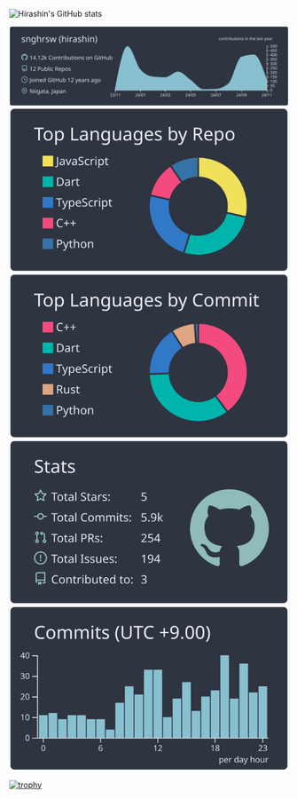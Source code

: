 ![Hirashin's GitHub stats](https://github-readme-stats-two-kappa-33.vercel.app/api?username=snghrsw&show_icons=true&theme=github_dark_dimmed&count_private=true)

[![](https://raw.githubusercontent.com/snghrsw/profile-summary-cards/master/profile-summary-card-output/nord_dark/0-profile-details.svg)](https://github.com/snghrsw/profile-summary-cards)
[![](https://raw.githubusercontent.com/snghrsw/profile-summary-cards/master/profile-summary-card-output/nord_dark/1-repos-per-language.svg)](https://github.com/vn7n24fzkq/github-profile-summary-cards) [![](https://raw.githubusercontent.com/snghrsw/profile-summary-cards/master/profile-summary-card-output/nord_dark/2-most-commit-language.svg)](https://github.com/snghrsw/github-profile-summary-cards)
[![](https://raw.githubusercontent.com/snghrsw/profile-summary-cards/master/profile-summary-card-output/nord_dark/3-stats.svg)](https://github.com/vn7n24fzkq/github-profile-summary-cards) [![](https://raw.githubusercontent.com/snghrsw/profile-summary-cards/master/profile-summary-card-output/nord_dark/4-productive-time.svg)](https://github.com/snghrsw/github-profile-summary-cards)

[![trophy](https://github-profile-trophy.vercel.app/?username=snghrsw&theme=onedark)](https://github-profile-trophy.vercel.app/?username=snghrsw&theme=tokyonight)
